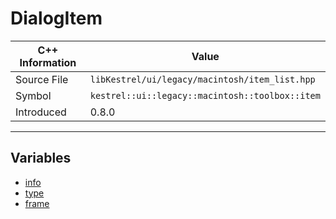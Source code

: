 
# DialogItem

| C++ Information | Value |
| --- | --- |
| Source File | `libKestrel/ui/legacy/macintosh/item_list.hpp` |
| Symbol | `kestrel::ui::legacy::macintosh::toolbox::item` |
| Introduced | 0.8.0 |


---

## Variables

 - [info](info.md)
 - [type](type.md)
 - [frame](frame.md)

